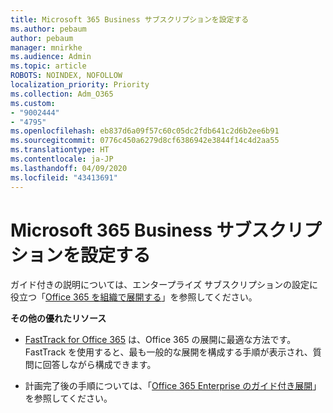 ```yaml
---
title: Microsoft 365 Business サブスクリプションを設定する
ms.author: pebaum
author: pebaum
manager: mnirkhe
ms.audience: Admin
ms.topic: article
ROBOTS: NOINDEX, NOFOLLOW
localization_priority: Priority
ms.collection: Adm_O365
ms.custom:
- "9002444"
- "4795"
ms.openlocfilehash: eb837d6a09f57c60c05dc2fdb641c2d6b2ee6b91
ms.sourcegitcommit: 0776c450a6279d8cf6386942e3844f14c4d2aa55
ms.translationtype: HT
ms.contentlocale: ja-JP
ms.lasthandoff: 04/09/2020
ms.locfileid: "43413691"
---
```

# <a name="set-up-a-microsoft-365-business-subscription"></a>Microsoft 365 Business サブスクリプションを設定する

ガイド付きの説明については、エンタープライズ サブスクリプションの設定に役立つ「[Office 365 を組織で展開する](https://docs.microsoft.com/office365/enterprise/setup-overview-for-enterprises)」を参照してください。

**その他の優れたリソース**

- [FastTrack for Office 365](https://docs.microsoft.com/fasttrack/O365-fasttrack-benefit-for-office-365) は、Office 365 の展開に最適な方法です。 FastTrack を使用すると、最も一般的な展開を構成する手順が表示され、質問に回答しながら構成できます。 

- 計画完了後の手順については、「[Office 365 Enterprise のガイド付き展開](https://docs.microsoft.com/office365/enterprise/setup-overview-for-enterprises#do-it-yourself-guided-deployment-of-office-365-enterprise)」を参照してください。 

